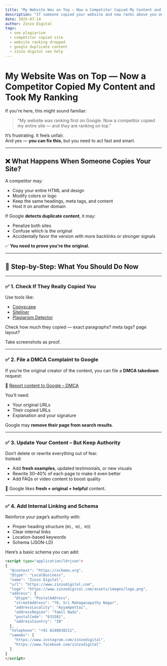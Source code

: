 ```yaml
---
title: "My Website Was on Top — Now a Competitor Copied My Content and Took My Ranking"
description: "If someone copied your website and now ranks above you on Google, here's what to do: SEO action plan, DMCA notice, and how to protect your content in the future."
date: 2025-07-14
author: Zinzo Digital
tags:
  - seo plagiarism
  - competitor copied site
  - website ranking dropped
  - google duplicate content
  - zinzo digital seo help
---
```


# My Website Was on Top — Now a Competitor Copied My Content and Took My Ranking

If you're here, this might sound familiar:

> "My website was ranking first on Google. Now a competitor copied my entire site — and *they* are ranking on top."

It’s frustrating. It feels unfair.  
And yes — **you can fix this**, but you need to act fast and smart.

---

## ❌ What Happens When Someone Copies Your Site?

A competitor may:
- Copy your entire HTML and design
- Modify colors or logo
- Keep the same headings, meta tags, and content
- Host it on another domain

If Google **detects duplicate content**, it may:
- Penalize both sites
- Confuse which is the original
- Accidentally favor the version with more backlinks or stronger signals

✅ **You need to prove you're the original.**

---

## 🧩 Step-by-Step: What You Should Do Now

---

### ✅ 1. Check If They Really Copied You

Use tools like:
- [Copyscape](https://www.copyscape.com)
- [Siteliner](https://www.siteliner.com)
- [Plagiarism Detector](https://www.plagiarismdetector.net)

Check how much they copied — exact paragraphs? meta tags? page layout?

Take screenshots as proof.

---

### ✅ 2. File a DMCA Complaint to Google

If you’re the original creator of the content, you can file a **DMCA takedown** request:

🔗 [Report content to Google – DMCA](https://support.google.com/legal/troubleshooter/1114905?hl=en)

You’ll need:
- Your original URLs
- Their copied URLs
- Explanation and your signature

Google may **remove their page from search results**.

---

### ✅ 3. Update Your Content – But Keep Authority

Don’t delete or rewrite everything out of fear.  
Instead:

- Add **fresh examples**, updated testimonials, or new visuals
- Rewrite 30–40% of each page to make it even better
- Add FAQs or video content to boost quality

🔁 Google likes **fresh + original + helpful** content.

---

### ✅ 4. Add Internal Linking and Schema

Reinforce your page’s authority with:
- Proper heading structure (`H1, H2, H3`)
- Clear internal links
- Location-based keywords
- Schema (JSON-LD)

Here’s a basic schema you can add:

```html
<script type="application/ld+json">
{
  "@context": "https://schema.org",
  "@type": "LocalBusiness",
  "name": "Zinzo Digital",
  "url": "https://www.zinzodigital.com",
  "logo": "https://www.zinzodigital.com/assets/images/logo.png",
  "address": {
    "@type": "PostalAddress",
    "streetAddress": "78, Sri Mahaganapathy Nagar",
    "addressLocality": "Ayyampettai",
    "addressRegion": "Tamil Nadu",
    "postalCode": "631501",
    "addressCountry": "IN"
  },
  "telephone": "+91 8148038211",
  "sameAs": [
    "https://www.instagram.com/zinzodigital",
    "https://www.facebook.com/zinzodigital"
  ]
}
</script>
